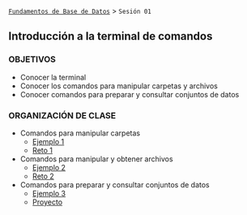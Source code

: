 [`Fundamentos de Base de Datos`](../Readme.md) > `Sesión 01`
## Introducción a la terminal de comandos

### OBJETIVOS
- Conocer la terminal
- Conocer los comandos para manipular carpetas y archivos
- Conocer comandos para preparar y consultar conjuntos de datos

### ORGANIZACIÓN DE CLASE
- Comandos para manipular carpetas
    - [Ejemplo 1](Ejemplo-01)
    - [Reto 1](Reto-01)
- Comandos para manipular y obtener archivos
    - [Ejemplo 2](Ejemplo-02)
    - [Reto 2](Reto-02)
- Comandos para preparar y consultar conjuntos de datos
    - [Ejemplo 3](Ejemplo-03)
    - [Proyecto](Proyecto)

